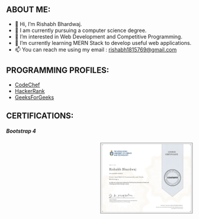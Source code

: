 ## ABOUT ME:
- 👋 Hi, I’m Rishabh Bhardwaj.
- :notebook: I am currently pursuing a computer science degree.
- 👀 I’m interested in Web Development and Competitive Programming.
- 🌱 I’m currently learning MERN Stack to develop useful web applications.
- 📫 You can reach me using my email : rishabh1815769@gmail.com


## PROGRAMMING PROFILES:
* [CodeChef](https://www.codechef.com/users/rishabh1815769)
* [HackerRank](https://www.hackerrank.com/rishabh1815769)
* [GeeksForGeeks](https://auth.geeksforgeeks.org/user/rishabh1815769/profile)

## CERTIFICATIONS:
#####         Bootstrap 4 
<img src="https://github.com/rishabh1815769/Images/blob/main/Certification%20Images/Bootstrap%204.jpg" alt="Bootstrap 4" width="250" style="float:right"/>
